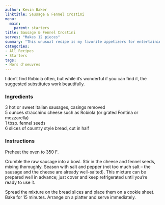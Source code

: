 ```yaml
---
author: Kevin Baker
linktitle: Sausage & Fennel Crostini
menu:
  main:
    parent: starters
title: Sausage & Fennel Crostini
serves: "Makes 12 pieces"
summary: "This unusual recipe is my favorite appetizers for entertaining. They come together in a snap, and they’re mouthwateringly good. This recipe highlights the sweet, delicious taste of fennel seed, which rarely sees much play in American kitchens. "
categories:
- All Recipes
- Starters
tags: 
- Hors d'oeuvres 
---
```

I don’t find Robiola often, but while it’s wonderful if you can find it, the suggested substitutes work beautifully.

### Ingredients

<div class="ingredient-list">

3 hot or sweet Italian sausages, casings removed  
5 ounces stracchino cheese such as Robiola (or grated Fontina or mozzarella)  
1 tbsp. fennel seeds  
6 slices of country style bread, cut in half     

</div>

### Instructions

Preheat the oven to 350 F.

Crumble the raw sausage into a bowl. Stir in the cheese and fennel seeds, mixing thoroughly.  Season with salt and pepper (not too much salt – the sausage and the cheese are already well-salted). This mixture can be prepared well in advance; just cover and keep refrigerated until you’re ready to use it.

Spread the mixture on the bread slices and place them on a cookie sheet. Bake for 15 minutes. Arrange on a platter and serve immediately.